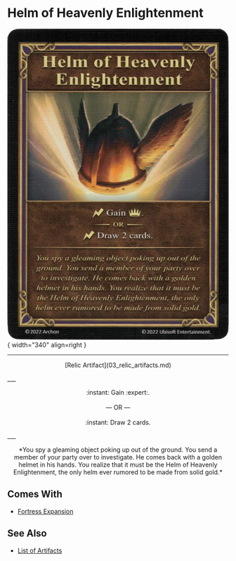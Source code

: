 # Helm of Heavenly Enlightenment

![Helm of Heavenly Enlightenment](../assets/artifacts_relic-helm_of_heavenly_enlightenment.webp){ width="340" align=right }
___
<p style="text-align: center;" markdown>[Relic Artifact](03_relic_artifacts.md)</p>
___
<p style="text-align: center;" markdown>:instant: Gain :expert:.<br><br>— OR —<br><br>:instant: Draw 2 cards.</p>
___
<p style="text-align: center;" markdown>*You spy a gleaming object poking up out of the ground. You send a member of your party over to investigate. He comes back with a golden helmet in his hands. You realize that it must be the Helm of Heavenly Enlightenment, the only helm ever rumored to be made from solid gold.*</p>


## Comes With

- [Fortress Expansion](../content.md)


## See Also


- [List of Artifacts](index.md)

